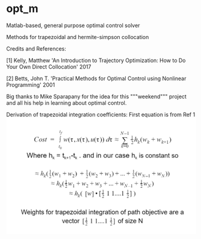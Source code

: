 # opt_m
Matlab-based, general purpose optimal control solver

Methods for trapezoidal and hermite-simpson collocation

Credits and References:

[1] Kelly, Matthew 'An Introduction to Trajectory Optimization: How to Do Your
Own Direct Collocation' 2017

[2] Betts, John T. 'Practical Methods for Optimal Control using Nonlinear 
Programming' 2001

Big thanks to Mike Sparapany for the idea for this """weekend""" project
and all his help in learning about optimal control.



Derivation of trapezoidal integration coefficients:
First equation is from Ref 1
![Alt text](pics/trap_coeff.png?raw=true)